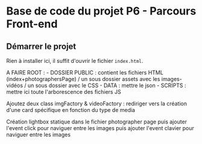 # Base de code du projet P6 - Parcours Front-end

## Démarrer le projet

Rien à installer ici, il suffit d'ouvrir le fichier `index.html`.


A FAIRE 
ROOT :
    - DOSSIER PUBLIC : contient les fichiers HTML (index+photographersPage) / un sous dossier assets avec les images-vidéos / un sous dossier avec le CSS
    - DATA : mettre le json
    - SCRIPTS : mettre ici toute l'arborescence des fichiers JS



Ajoutez deux class imgFactory & videoFactory : rediriger vers la création d'une card spécifique en fonction du type de media

Création lightbox statique dans le fichier photographer page
    puis ajouter l'event click pour naviguer entre les images
    puis ajouter l'event clavier pour naviguer entre les images
